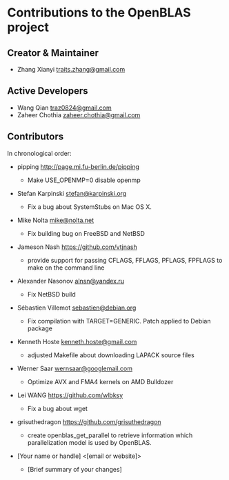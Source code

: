 # Contributions to the OpenBLAS project

## Creator & Maintainer

* Zhang Xianyi <traits.zhang@gmail.com>

## Active Developers

* Wang Qian <traz0824@gmail.com>
* Zaheer Chothia <zaheer.chothia@gmail.com>

## Contributors

In chronological order:

* pipping <http://page.mi.fu-berlin.de/pipping>
  * Make USE_OPENMP=0 disable openmp

* Stefan Karpinski <stefan@karpinski.org>
  * Fix a bug about SystemStubs on Mac OS X.

* Mike Nolta <mike@nolta.net>
  * Fix building bug on FreeBSD and NetBSD

* Jameson Nash <https://github.com/vtjnash>
  * provide support for passing CFLAGS, FFLAGS, PFLAGS, FPFLAGS to make on the command line

* Alexander Nasonov <alnsn@yandex.ru>
  * Fix NetBSD build

* Sébastien Villemot <sebastien@debian.org>
  * Fix compilation with TARGET=GENERIC. Patch applied to Debian package

* Kenneth Hoste <kenneth.hoste@gmail.com>
  * adjusted Makefile about downloading LAPACK source files

* Werner Saar <wernsaar@googlemail.com>
  * Optimize AVX and FMA4 kernels on AMD Bulldozer

* Lei WANG <https://github.com/wlbksy>
  * Fix a bug about wget

* grisuthedragon <https://github.com/grisuthedragon>
  * create openblas_get_parallel to retrieve information which parallelization model is used by OpenBLAS.

* [Your name or handle] <[email or website]>
  * [Brief summary of your changes]
